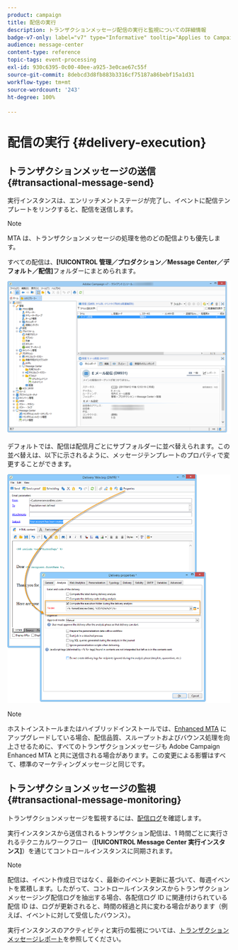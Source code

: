 ```yaml
---
product: campaign
title: 配信の実行
description: トランザクションメッセージ配信の実行と監視についての詳細情報
badge-v7-only: label="v7" type="Informative" tooltip="Applies to Campaign Classic v7 only"
audience: message-center
content-type: reference
topic-tags: event-processing
exl-id: 930c6395-0c00-40ee-a925-3e0cae67c55f
source-git-commit: 8debcd3d8fb883b3316cf75187a86bebf15a1d31
workflow-type: tm+mt
source-wordcount: '243'
ht-degree: 100%

---
```


# 配信の実行 {#delivery-execution}



## トランザクションメッセージの送信 {#transactional-message-send}

実行インスタンスは、エンリッチメントステージが完了し、イベントに配信テンプレートをリンクすると、配信を送信します。

>[!NOTE]
>
>MTA は、トランザクションメッセージの処理を他のどの配信よりも優先します。

すべての配信は、**[!UICONTROL 管理／プロダクション／Message Center／デフォルト／配信]**&#x200B;フォルダーにまとめられます。

![](assets/messagecenter_deliveries_execinstances_001.png)

デフォルトでは、配信は配信月ごとにサブフォルダーに並べ替えられます。この並べ替えは、以下に示されるように、メッセージテンプレートのプロパティで変更することができます。

![](assets/messagecenter_deliveries_properties_001.png)

>[!NOTE]
>
>ホストインストールまたはハイブリッドインストールでは、[Enhanced MTA](../../delivery/using/sending-with-enhanced-mta.md) にアップグレードしている場合、配信品質、スループットおよびバウンス処理を向上させるために、すべてのトランザクションメッセージも Adobe Campaign Enhanced MTA と共に送信される場合があります。この変更による影響はすべて、標準のマーケティングメッセージと同じです。

## トランザクションメッセージの監視 {#transactional-message-monitoring}

トランザクションメッセージを監視するには、[配信ログ](../../delivery/using/delivery-dashboard.md#delivery-logs-and-history)を確認します。

実行インスタンスから送信されるトランザクション配信は、1 時間ごとに実行されるテクニカルワークフロー（**[!UICONTROL Message Center 実行インスタンス]**）を通じてコントロールインスタンスに同期されます。

>[!NOTE]
>
>配信は、イベント作成日ではなく、最新のイベント更新に基づいて、毎週イベントを累積します。したがって、コントロールインスタンスからトランザクションメッセージング配信ログを抽出する場合、各配信ログ ID に関連付けられている配信 ID は、ログが更新されると、時間の経過と共に変わる場合があります（例えば、イベントに対して受信したバウンス）。

<!--The transactional deliveries sent from the execution instance are synchronized back to the control instance as follows.

Let's take a [delivery template](../../message-center/using/introduction.md) labelled *Template_1*.

1. An event corresponding to *Template_1* is received on the execution instance.
1. The **Processing real time events** (rtEventsProcessing) workflow processes the event and searches for an existing delivery for the current month.

    >[!NOTE]
    >
    >If not found, a new delivery is created and the event is assigned to the new delivery.

1. The transactional email is sent and the delivery status changes to **[!UICONTROL Sent]**.
1. The **Message Center execution instance** (mcSync_mcExec) workflow retrieves the delivery logs from the execution instance and updates the delivery logs on the control instance.
1. The control instance searches for an existing delivery for week 40 (2020-09-28_Template_1).

    >[!NOTE]
    >
    >If not found, a new delivery is created.

1. The week after, an inbound bounce is received for the event.
1. The status of the event changes to **[!UICONTROL Delivery failed]**.
1. The **Message Center execution instance** (mcSync_mcExec) workflow retrieves the delivery logs from the execution instance and searches for a delivery for week 41 (2020-10-05_Template_1) to update the delivery logs. The delivery logs are then linked to a new delivery for the current week.

To summarize, the deliveries weekly accumulate the events based on the latest event update, and not on the event creation date.

Therefore, when extracting transactional messaging delivery logs from the control instance, the delivery ID associated with each delivery log ID changes every week.-->

実行インスタンスのアクティビティと実行の監視については、[トランザクションメッセージレポート](../../message-center/using/about-transactional-messaging-reports.md)を参照してください。
